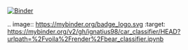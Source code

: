 [![Binder](https://mybinder.org/badge_logo.svg)](https://mybinder.org/v2/gh/ignatius98/car_classifier/HEAD?urlpath=%2Fvoila%2Frender%2Fbear_classifier.ipynb)

.. image:: https://mybinder.org/badge_logo.svg
 :target: https://mybinder.org/v2/gh/ignatius98/car_classifier/HEAD?urlpath=%2Fvoila%2Frender%2Fbear_classifier.ipynb
